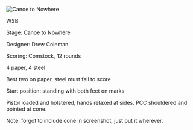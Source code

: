 ![Canoe to Nowhere](https://github.com/bagellord/USPSA-Stages/blob/master/11-15%20rounds/Don't%20Worry%20About%20that%20Little%20Guy%20-%2012%20rounds%20-%20Comstock/Don't%20Worry%20About%20that%20Little%20Guy.png)

WSB

Stage: Canoe to Nowhere

Designer: Drew Coleman

Scoring: Comstock, 12 rounds

4 paper, 4 steel

Best two on paper, steel must fall to score

Start position: standing with both feet on marks

Pistol loaded and holstered, hands relaxed at sides. PCC shouldered and pointed at cone.


Note: forgot to include cone in screenshot, just put it wherever.
